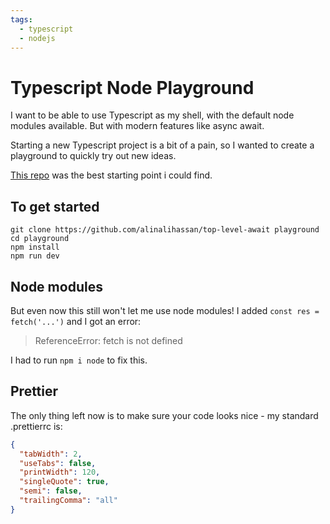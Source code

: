 ```yaml
---
tags:
  - typescript
  - nodejs
---
```


# Typescript Node Playground

I want to be able to use Typescript as my shell, with the default node modules available. But with modern features like async await.

Starting a new Typescript project is a bit of a pain, so I wanted to create a playground to quickly try out new ideas.

[This repo](https://github.com/alinalihassan/top-level-await) was the best starting point i could find.

## To get started

```
git clone https://github.com/alinalihassan/top-level-await playground
cd playground
npm install
npm run dev
```

## Node modules

But even now this still won't let me use node modules! I added `const res = fetch('...')` and I got an error:

> ReferenceError: fetch is not defined

I had to run `npm i node` to fix this.

## Prettier

The only thing left now is to make sure your code looks nice - my standard .prettierrc is:

```json
{
  "tabWidth": 2,
  "useTabs": false,
  "printWidth": 120,
  "singleQuote": true,
  "semi": false,
  "trailingComma": "all"
}
```
